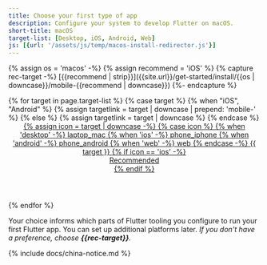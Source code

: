 ```yaml
---
title: Choose your first type of app
description: Configure your system to develop Flutter on macOS.
short-title: macOS
target-list: [Desktop, iOS, Android, Web]
js: [{url: '/assets/js/temp/macos-install-redirector.js'}]
---
```


{% assign os = 'macos'
   -%}
{% assign recommend = 'iOS' %}
{% capture rec-target -%}
[{{recommend | strip}}]({{site.url}}/get-started/install/{{os | downcase}}/mobile-{{recommend | downcase}})
{%- endcapture %}

<div class="card-deck mb-8">
{% for target in page.target-list %}
{% case target %}
{% when "iOS", "Android" %}
{% assign targetlink = target | downcase | prepend: 'mobile-' %}
{% else %}
{% assign targetlink = target | downcase %}
{% endcase %}
  <a class="card card-app-type card-macos"
     id="install-{{os | downcase}}"
     href="{{site.url}}/get-started/install/{{os | downcase}}/{{targetlink}}">
    <div class="card-body">
      <header class="card-title text-center m-0">
        <span class="d-block h1">
          {% assign icon = target | downcase -%}
          {% case icon %}
          {% when 'desktop' -%}
            <span class="material-symbols">laptop_mac</span>
          {% when 'ios' -%}
            <span class="material-symbols">phone_iphone</span>
          {% when 'android' -%}
            <span class="material-symbols">phone_android</span>
          {% when 'web' -%}
            <span class="material-symbols">web</span>
          {% endcase -%}
        </span>
        <span class="text-muted">
        {{ target }}
        </span>
        {% if icon == 'ios' -%}
          <div class="card-subtitle">Recommended</div>
        {% endif %}
      </header>
    </div>
  </a>
{% endfor %}
</div>

Your choice informs which parts of Flutter tooling you configure
to run your first Flutter app.
You can set up additional platforms later.
_If you don't have a preference, choose **{{rec-target}}**._

{% include docs/china-notice.md %}
